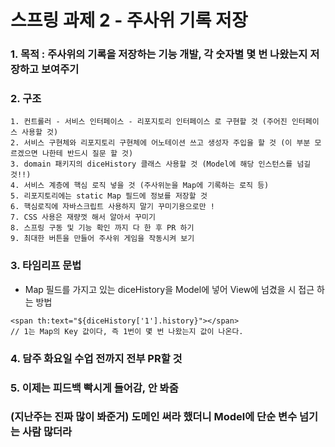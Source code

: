 # 스프링 과제 2 - 주사위 기록 저장 
### 1. 목적 : 주사위의 기록을 저장하는 기능 개발, 각 숫자별 몇 번 나왔는지 저장하고 보여주기
### 2. 구조
    1. 컨트롤러 - 서비스 인터페이스 - 리포지토리 인터페이스 로 구현할 것 (주어진 인터페이스 사용할 것)
    2. 서비스 구현체와 리포지토리 구현체에 어노테이션 쓰고 생성자 주입을 할 것 (이 부분 모르겠으면 나한테 반드시 질문 할 것)
    3. domain 패키지의 diceHistory 클래스 사용할 것 (Model에 해당 인스턴스를 넘길 것!!)
    4. 서비스 계층에 핵심 로직 넣을 것 (주사위눈을 Map에 기록하는 로직 등)
    5. 리포지토리에는 static Map 필드에 정보를 저장할 것
    6. 핵심로직에 자바스크립트 사용하지 말기 꾸미기용으로만 !
    7. CSS 사용은 재량껏 해서 알아서 꾸미기
    8. 스프링 구동 및 기능 확인 까지 다 한 후 PR 하기
    9. 최대한 버튼을 만들어 주사위 게임을 작동시켜 보기
### 3. 타임리프 문법
- Map 필드를 가지고 있는 diceHistory을 Model에 넣어 View에 넘겼을 시 접근 하는 방법
```
<span th:text="${diceHistory['1'].history}"></span>
// 1는 Map의 Key 값이다, 즉 1번이 몇 번 나왔는지 값이 나온다.
```

### 4. 담주 화요일 수업 전까지 전부 PR할 것
### 5. 이제는 피드백 빡시게 들어감, 안 봐줌 
### (지난주는 진짜 많이 봐준거) 도메인 써라 했더니 Model에 단순 변수 넘기는 사람 많더라
